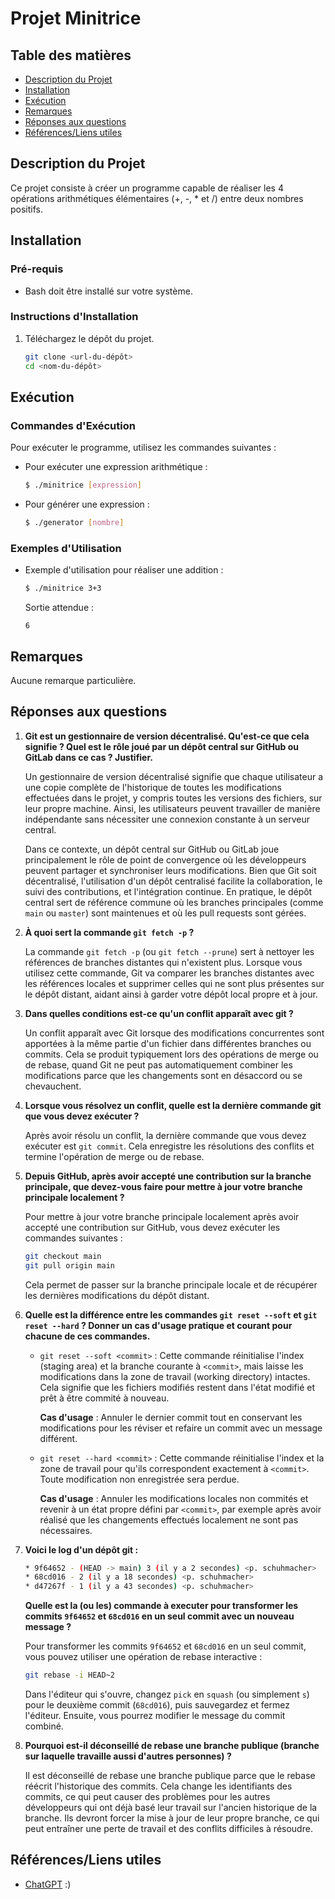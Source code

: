 # Projet Minitrice

## Table des matières
- [Description du Projet](#description-du-projet)
- [Installation](#installation)
- [Exécution](#exécution)
- [Remarques](#remarques)
- [Réponses aux questions](#réponses-aux-questions)
- [Références/Liens utiles](#référencesliens-utiles)

## Description du Projet
Ce projet consiste à créer un programme capable de réaliser les 4 opérations arithmétiques élémentaires (+, -, * et /) entre deux nombres positifs.

## Installation
### Pré-requis
- Bash doit être installé sur votre système.

### Instructions d'Installation
1. Téléchargez le dépôt du projet.
   ```bash
   git clone <url-du-dépôt>
   cd <nom-du-dépôt>
   ```

## Exécution
### Commandes d'Exécution
Pour exécuter le programme, utilisez les commandes suivantes :
- Pour exécuter une expression arithmétique :
  ```bash
  $ ./minitrice [expression]
  ```
- Pour générer une expression :
  ```bash
  $ ./generator [nombre]
  ```

### Exemples d'Utilisation
- Exemple d'utilisation pour réaliser une addition :
  ```bash
  $ ./minitrice 3+3
  ```
  Sortie attendue :
  ```
  6
  ```

## Remarques
Aucune remarque particulière.

## Réponses aux questions

1. **Git est un gestionnaire de version décentralisé. Qu'est-ce que cela signifie ? Quel est le rôle joué par un dépôt central sur GitHub ou GitLab dans ce cas ? Justifier.**

   Un gestionnaire de version décentralisé signifie que chaque utilisateur a une copie complète de l'historique de toutes les modifications effectuées dans le projet, y compris toutes les versions des fichiers, sur leur propre machine. Ainsi, les utilisateurs peuvent travailler de manière indépendante sans nécessiter une connexion constante à un serveur central.

   Dans ce contexte, un dépôt central sur GitHub ou GitLab joue principalement le rôle de point de convergence où les développeurs peuvent partager et synchroniser leurs modifications. Bien que Git soit décentralisé, l'utilisation d'un dépôt centralisé facilite la collaboration, le suivi des contributions, et l'intégration continue. En pratique, le dépôt central sert de référence commune où les branches principales (comme `main` ou `master`) sont maintenues et où les pull requests sont gérées.

2. **À quoi sert la commande `git fetch -p` ?**

   La commande `git fetch -p` (ou `git fetch --prune`) sert à nettoyer les références de branches distantes qui n'existent plus. Lorsque vous utilisez cette commande, Git va comparer les branches distantes avec les références locales et supprimer celles qui ne sont plus présentes sur le dépôt distant, aidant ainsi à garder votre dépôt local propre et à jour.

3. **Dans quelles conditions est-ce qu'un conflit apparaît avec git ?**

   Un conflit apparaît avec Git lorsque des modifications concurrentes sont apportées à la même partie d'un fichier dans différentes branches ou commits. Cela se produit typiquement lors des opérations de merge ou de rebase, quand Git ne peut pas automatiquement combiner les modifications parce que les changements sont en désaccord ou se chevauchent.

4. **Lorsque vous résolvez un conflit, quelle est la dernière commande git que vous devez exécuter ?**

   Après avoir résolu un conflit, la dernière commande que vous devez exécuter est `git commit`. Cela enregistre les résolutions des conflits et termine l'opération de merge ou de rebase.

5. **Depuis GitHub, après avoir accepté une contribution sur la branche principale, que devez-vous faire pour mettre à jour votre branche principale localement ?**

   Pour mettre à jour votre branche principale localement après avoir accepté une contribution sur GitHub, vous devez exécuter les commandes suivantes :

   ```bash
   git checkout main
   git pull origin main
   ```

   Cela permet de passer sur la branche principale locale et de récupérer les dernières modifications du dépôt distant.

6. **Quelle est la différence entre les commandes `git reset --soft` et `git reset --hard` ? Donner un cas d'usage pratique et courant pour chacune de ces commandes.**

   - `git reset --soft <commit>` : Cette commande réinitialise l'index (staging area) et la branche courante à `<commit>`, mais laisse les modifications dans la zone de travail (working directory) intactes. Cela signifie que les fichiers modifiés restent dans l'état modifié et prêt à être commité à nouveau.

     **Cas d'usage** : Annuler le dernier commit tout en conservant les modifications pour les réviser et refaire un commit avec un message différent.

   - `git reset --hard <commit>` : Cette commande réinitialise l'index et la zone de travail pour qu'ils correspondent exactement à `<commit>`. Toute modification non enregistrée sera perdue.

     **Cas d'usage** : Annuler les modifications locales non commités et revenir à un état propre défini par `<commit>`, par exemple après avoir réalisé que les changements effectués localement ne sont pas nécessaires.

7. **Voici le log d'un dépôt git :**
   ~~~bash
   * 9f64652 - (HEAD -> main) 3 (il y a 2 secondes) <p. schuhmacher>
   * 68cd016 - 2 (il y a 18 secondes) <p. schuhmacher>
   * d47267f - 1 (il y a 43 secondes) <p. schuhmacher>
   ~~~
   **Quelle est la (ou les) commande à executer pour transformer les commits `9f64652` et `68cd016` en un seul commit avec un nouveau message ?**

   Pour transformer les commits `9f64652` et `68cd016` en un seul commit, vous pouvez utiliser une opération de rebase interactive :

   ```bash
   git rebase -i HEAD~2
   ```

   Dans l'éditeur qui s'ouvre, changez `pick` en `squash` (ou simplement `s`) pour le deuxième commit (`68cd016`), puis sauvegardez et fermez l'éditeur. Ensuite, vous pourrez modifier le message du commit combiné.

8. **Pourquoi est-il déconseillé de rebase une branche publique (branche sur laquelle travaille aussi d'autres personnes) ?**

   Il est déconseillé de rebase une branche publique parce que le rebase réécrit l'historique des commits. Cela change les identifiants des commits, ce qui peut causer des problèmes pour les autres développeurs qui ont déjà basé leur travail sur l'ancien historique de la branche. Ils devront forcer la mise à jour de leur propre branche, ce qui peut entraîner une perte de travail et des conflits difficiles à résoudre.

## Références/Liens utiles
- [ChatGPT](https://chatgpt.com) :)

